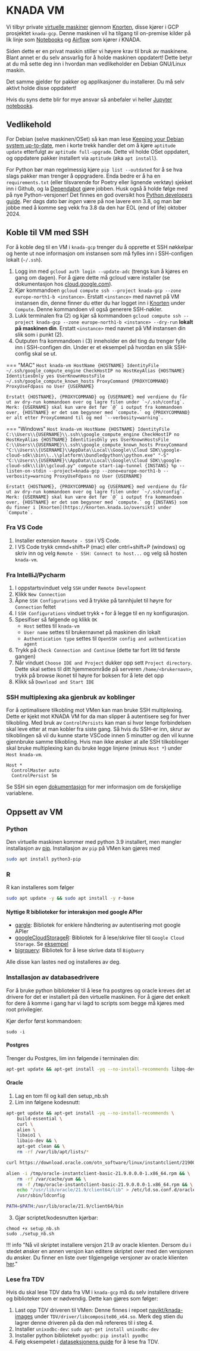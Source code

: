 # KNADA VM

Vi tilbyr private [virtuelle maskiner](https://cloud.google.com/compute/docs/instances) gjennom [Knorten](https://knorten.knada.io), disse kjører i GCP prosjektet `knada-gcp`.
Denne maskinen vil ha tilgang til on-premise kilder på lik linje som [Notebooks](./notebook/knada-notebook.md) og [Airflow](./airflow/knada-airflow.md) som kjører _i_ KNADA.

Siden dette er en privat maskin stiller vi høyere krav til bruk av maskinene.
Blant annet er du selv ansvarlig for å holde maskinen oppdatert!
Dette betyr at du må sette deg inn i hvordan man vedlikeholder en Debian GNU/Linux maskin.

Det samme gjelder for pakker og applikasjoner du installerer.
Du må selv aktivt holde disse oppdatert!

Hvis du syns dette blir for mye ansvar så anbefaler vi heller [Jupyter notebooks](./notebook/knada-notebook).

## Vedlikehold

For Debian (selve maskinen/OSet) så kan man lese [Keeping your Debian system up-to-date](https://www.debian.org/doc/manuals/debian-faq/uptodate.en.html), men i korte trekk handler det om å kjøre `aptitude update` etterfulgt av `aptitude full-upgrade`.
Dette vil holde OSet oppdatert, og oppdatere pakker installert via `aptitude` (aka `apt install`).

For Python bør man regelmessig kjøre `pip list --outdated` for å se hva slags pakker man trenger å oppgradere.
Enda bedre er å ha en `requirements.txt` (eller tilsvarende for Poetry eller lignende verktøy) sjekket inn i Github, og la [Dependabot](https://docs.github.com/en/code-security/dependabot) gjøre jobben.
Husk også å holde følge med på nye Python-versjoner!
Det finnes en god oversikt hos [Python developers guide](https://devguide.python.org/versions/).
Per dags dato bør *ingen* være på noe lavere enn 3.8, og man bør jobbe med å komme seg vekk fra 3.8 da den har EOL (end of life) oktober 2024.


## Koble til VM med SSH

For å koble deg til en VM i `knada-gcp` trenger du å opprette et SSH nøkkelpar og hente ut noe informasjon om instansen som må fylles inn i SSH-configen lokalt (`~/.ssh`).

1. Logg inn med `gcloud auth login --update-adc` (trengs kun å kjøres en gang om dagen).
For å gjøre dette må gcloud være installer (se dokumentasjon hos [cloud.google.com](https://cloud.google.com/sdk/docs/install)).
2. Kjør kommandoen `gcloud compute ssh --project knada-gcp --zone europe-north1-b <instance>`.
Erstatt `<instance>` med navnet på VM instansen din, denne finner du etter du har logget inn i [Knorten](https://knorten.knada.io/oversikt) under `Compute`.
Denne kommandoen vil også generere SSH-nøkler.
3. Lukk terminalen fra (2) og kjør så kommandoen `gcloud compute ssh --project knada-gcp --zone europe-north1-b <instance> --dry-run` __**lokalt på maskinen din**__.
Erstatt `<instance>` med navnet på VM instansen din slik som i punkt (2).
4. Outputen fra kommandoen i (3) inneholder en del ting du trenger fylle inn i SSH-configen din.
Under er et eksempel på hvordan en slik SSH-config skal se ut.

=== "MAC"
    ````
    Host knada-vm
        HostName {HOSTNAME}
        IdentityFile ~/.ssh/google_compute_engine
        CheckHostIP no
        HostKeyAlias {HOSTNAME}
        IdentitiesOnly yes
        UserKnownHostsFile ~/.ssh/google_compute_known_hosts
        ProxyCommand {PROXYCOMMAND}
        ProxyUseFdpass no
        User {USERNAME}
    ````

    Erstatt {HOSTNAME}, {PROXYCOMMAND} og {USERNAME} med verdiene du får ut av dry-run kommandoen over og lagre filen under `~/.ssh/config`.
    Merk: {USERNAME} skal kun være det før `@` i output fra kommandoen over, {HOSTNAME} er det som begynner med `compute.` og {PROXYCOMMAND} er alt etter ProxyCommand til og med `--verbosity=warning`.

=== "Windows"
    ````
    Host knada-vm
        HostName {HOSTNAME}
        IdentityFile C:\\Users\\{USERNAME}\\.ssh\\google_compute_engine
        CheckHostIP no
        HostKeyAlias {HOSTNAME}
        IdentitiesOnly yes
        UserKnownHostsFile C:\\Users\\{USERNAME}\\.ssh\\google_compute_known_hosts
        ProxyCommand "C:\\Users\\{USERNAME}\\AppData\\Local\\Google\\Cloud SDK\\google-cloud-sdk\\bin\\..\\platform\\bundledpython\\python.exe" "-S" "C:\\Users\\{USERNAME}\\AppData\\Local\\Google\\Cloud SDK\\google-cloud-sdk\\lib\\gcloud.py" compute start-iap-tunnel {INSTANS} %p --listen-on-stdin --project=knada-gcp --zone=europe-north1-b --verbosity=warning
        ProxyUseFdpass no
        User {USERNAME}
    ````

    Erstatt {HOSTNAME}, {PROXYCOMMAND} og {USERNAME} med verdiene du får ut av dry-run kommandoen over og lagre filen under `~/.ssh/config`.
    Merk: {USERNAME} skal kun være det før `@` i output fra kommandoen over, {HOSTNAME} er det som begynner med `compute.` og {INSTANS} som du finner i [Knorten](https://knorten.knada.io/oversikt) under `Compute`.


### Fra VS Code

1. Installer extension `Remote - SSH` i VS Code.
2. I VS Code trykk cmnd+shift+P (mac) eller cntrl+shift+P (windows) og skriv inn og velg `Remote - SSH: Connect to host...` og velg så hosten `knada-vm`.

### Fra IntelliJ/Pycharm

1. I oppstartsvinduet velg `SSH` under `Remote Development`
2. Klikk `New Connection`
3. Åpne `SSH Configurations` ved å trykke på tannhjulet til høyre for `Connection` feltet
4. I `SSH Configurations` vinduet trykk `+` for å legge til en ny konfigurasjon.
5. Spesifiser så følgende og klikk `OK`
    - `Host` settes til `knada-vm`
    - `User name` settes til brukernavnet på maskinen din lokalt
    - `Authentication type` settes til `OpenSSH config and authentication agent`
6. Trykk på `Check Connection and Continue` (dette tar fort litt tid første gangen)
7. Når vinduet `Choose IDE and Project` dukker opp sett `Project directory`.
Dette skal settes til ditt hjemmeområde på serveren `/home/<brukernavn>`, trykk på browse ikonet til høyre for boksen for å lete det opp
8. Klikk så `Download and Start IDE`

### SSH multiplexing aka gjenbruk av koblinger

For å optimalisere tilkobling mot VMen kan man bruke SSH multiplexing.
Dette er kjekt mot KNADA VM for da man slipper å autentisere seg for hver tilkobling.
Med bruk av `ControlPersists` kan man si hvor lenge forbindelsen skal leve etter at man kobler fra siste gang.
Så hvis du SSH-er inn, skrur av tilkoblingen så vil du kunne starte VSCode innen 5 minutter og den vil kunne gjennbruke samme tilkobling.
Hvis man ikke ønsker at alle SSH tilkoblinger skal bruke multiplexing kan du bruke legge linjene (minus `Host *`) under `Host knada-vm`.

```
Host *
  ControlMaster auto
  ControlPersist 5m
```

Se SSH sin egen [dokumentasjon](https://man.openbsd.org/ssh_config.5) for mer informasjon om de forskjellige variablene.


## Oppsett av VM

### Python

Den virtuelle maskinen kommer med python 3.9 installert, men mangler installasjon av [pip]().
Installasjon av `pip` på VMen kan gjøres med

````bash
sudo apt install python3-pip
````

### R

R kan installeres som følger

````bash
sudo apt update -y && sudo apt install -y r-base
````

#### Nyttige R biblioteker for interaksjon med google APIer

- [gargle](https://gargle.r-lib.org/): Bibliotek for enklere håndtering av autentisering mot google APIer
- [googleCloudStorageR](https://cran.r-project.org/web/packages/googleCloudStorageR/vignettes/googleCloudStorageR.html): Bibliotek for å lese/skrive filer til `Google Cloud Storage`.
Se [eksempel](./eksempler.md#lese-fra-google-cloud-storage-bucket)
- [bigrquery](https://github.com/r-dbi/bigrquery): Bibliotek for å lese skrive data til `BigQuery`

Alle disse kan lastes ned og installeres av deg.

### Installasjon av databasedrivere

For å bruke python biblioteker til å lese fra postgres og oracle kreves det at drivere for det er installert på den virtuelle maskinen.
For å gjøre det enkelt for dere å komme i gang har vi lagd to scripts som begge må kjøres med root privilegier.

Kjør derfor først kommandoen:

```
sudo -i
```

#### Postgres

Trenger du Postgres, lim inn følgende i terminalen din:

```bash
apt-get update && apt-get install -yq --no-install-recommends libpq-dev
```

#### Oracle

1. Lag en tom fil og kall den setup_nb.sh
2. Lim inn følgene kodesnutt:

```bash
apt-get update && apt-get install -yq --no-install-recommends \
    build-essential \
    curl \
    alien \
    libaio1 \
    libaio-dev && \
    apt-get clean && \
    rm -rf /var/lib/apt/lists/*

curl https://download.oracle.com/otn_software/linux/instantclient/219000/oracle-instantclient-basic-21.9.0.0.0-1.x86_64.rpm > /tmp/oracle-instantclient-basic-21.9.0.0.0-1.x86_64.rpm

alien -i /tmp/oracle-instantclient-basic-21.9.0.0.0-1.x86_64.rpm && \
    rm -rf /var/cache/yum && \
    rm -f /tmp/oracle-instantclient-basic-21.9.0.0.0-1.x86_64.rpm && \
    echo "/usr/lib/oracle/21.9/client64/lib" > /etc/ld.so.conf.d/oracle-instantclient21.9.conf && \
    /usr/sbin/ldconfig

PATH=$PATH:/usr/lib/oracle/21.9/client64/bin
```
3. Gjør scriptet/kodesnutten kjørbar:
```
chmod +x setup_nb.sh
sudo ./setup_nb.sh
```

!!! info "Nå vil skriptet installere versjon 21.9 av oracle klienten. Dersom du i stedet ønsker en annen versjon kan editere skriptet over med den versjonen du ønsker. Du finner en liste over tilgjengelige versjoner av oracle klienten [her](https://www.oracle.com/cis/database/technologies/instant-client/linux-x86-64-downloads.html)."

### Lese fra TDV

Hvis du skal lese TDV data fra VM i `knada-gcp` må du selv installere drivere og biblioteker som er nødvendig.
Dette kan gjøres som følger:

1. Last opp TDV driveren til VMen: Denne finnes i repoet [navikt/knada-images](https://github.com/navikt/knada-images) under `TDV/driver/libcomposite86_x64.so`.
Merk deg stien du lagrer denne driveren på da den må refereres til i steg 4.
2. Installer `unixodbc-dev`: `sudo apt-get install unixodbc-dev`
3. Installer python biblioteket `pyodbc`: `pip install pyodbc`
4. Følg eksempelet i [dataseksjonens guide](https://dataseksjonen.intern.nav.no/kompetanse/guider/hente_data_fra_tdv.html) for å lese fra TDV.
